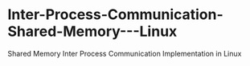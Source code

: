 # Inter-Process-Communication-Shared-Memory---Linux
Shared Memory Inter Process Communication Implementation in Linux

